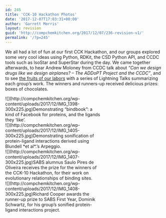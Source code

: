 ```yaml
---
id: 245
title: 'CCK-10 Hackathon Photos'
date: '2017-12-07T17:03:31+00:00'
author: 'Garrett Morris'
layout: revision
guid: 'http://compchemkitchen.org/2017/12/07/236-revision-v1/'
permalink: '/?p=245'
---
```


We all had a lot of fun at our first CCK Hackathon, and our groups explored some very cool ideas using Python, RDKit, the CSD Python API, and CCDC tools such as IsoStar and SuperStar during the day. We came together afterwards, to hear Andrew Moloney from CCDC talk about *“Can we design drugs like we design airplanes? – The ADDoPT Project and the CCDC”*, and to see [the fruits of our labors](https://docs.google.com/presentation/d/10ed_xR_Fw4dtj203QbUkv4B_E2M6cdEf7ngB20aZZ6M/edit?usp=sharing) with a series of Lightning Talks summarizing each group’s work. The winners and runners-up received delicious prizes: boxes of chocolates.

<div class="wp-caption aligncenter" id="attachment_237" style="width: 310px">![](http://compchemkitchen.org/wp-content/uploads/2017/12/IMG_1398-300x225.jpg)Demonstrating “bindbook”: a kind of Facebook for proteins, and the ligands they ‘like’.

</div><div class="wp-caption aligncenter" id="attachment_238" style="width: 310px">![](http://compchemkitchen.org/wp-content/uploads/2017/12/IMG_1405-300x225.jpg)Demonstrating sonification of protein-ligand interactions derived using Blundell *et al*.’s Arpeggio.

</div><div class="wp-caption aligncenter" id="attachment_239" style="width: 310px">![](http://compchemkitchen.org/wp-content/uploads/2017/12/IMG_1407-300x225.jpg)SABS alumnus Saulo Pires de Oliveira receives the prize for the winners of the CCK-10 Hackathon, for their work on evolutionary relationships of binding sites.

</div><div class="wp-caption aligncenter" id="attachment_240" style="width: 310px">![](http://compchemkitchen.org/wp-content/uploads/2017/12/IMG_1408-300x225.jpg)Richard Cooper awards the runner-up prize to SABS First Year, Dominik Schwartz, for his group’s sonified protein-ligand interactions project.

</div>